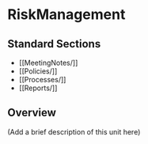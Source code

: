 # RiskManagement

## Standard Sections

- [[MeetingNotes/]]
- [[Policies/]]
- [[Processes/]]
- [[Reports/]]

## Overview

(Add a brief description of this unit here)
